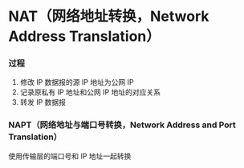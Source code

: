 # NAT（网络地址转换，Network Address Translation）


### 过程

1. 修改 IP 数据报的源 IP 地址为公网 IP
2. 记录原私有 IP 地址和公网 IP 地址的对应关系
3. 转发 IP 数据报


### NAPT（网络地址与端口号转换，Network Address and Port Translation）

使用传输层的端口号和 IP 地址一起转换
